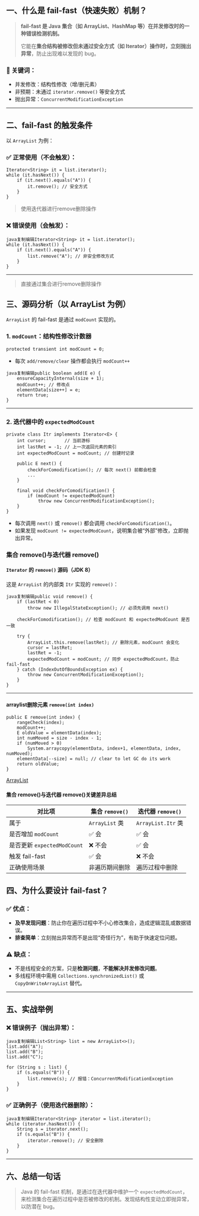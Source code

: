 ## 一、什么是 fail-fast（快速失败）机制？

> **fail-fast 是 Java 集合（如 ArrayList、HashMap 等）在并发修改时的一种错误检测机制。**
>
> 它能在**集合结构被修改但未通过安全方式（如 Iterator）操作时，立刻抛出异常**，防止出现难以发现的 bug。

### 📌 关键词：

- 并发修改：结构性修改（增/删元素）
- 非预期：未通过 `iterator.remove()` 等安全方式
- 抛出异常：`ConcurrentModificationException`

------

## 二、fail-fast 的触发条件

以 `ArrayList` 为例：

### ✅ 正常使用（不会触发）：

```
Iterator<String> it = list.iterator();
while (it.hasNext()) {
    if (it.next().equals("A")) {
        it.remove(); // 安全方式
    }
}
```

> 使用迭代器进行remove删除操作

### ❌ 错误使用（会触发）：

```
java复制编辑Iterator<String> it = list.iterator();
while (it.hasNext()) {
    if (it.next().equals("A")) {
        list.remove("A"); // 非安全修改方式
    }
}
```

------

> 直接通过集合进行remove删除操作

## 三、源码分析（以 ArrayList 为例）

`ArrayList` 的 fail-fast 是通过 `modCount` 实现的。

### 1. `modCount`：结构性修改计数器

```
protected transient int modCount = 0;
```

- 每次 `add/remove/clear` 操作都会执行 `modCount++`

```
java复制编辑public boolean add(E e) {
    ensureCapacityInternal(size + 1);
    modCount++; // 修改点
    elementData[size++] = e;
    return true;
}
```

------

### 2. 迭代器中的 `expectedModCount`

```
private class Itr implements Iterator<E> {
    int cursor;       // 当前游标
    int lastRet = -1; // 上一次返回元素的索引
    int expectedModCount = modCount; // 创建时记录

    public E next() {
        checkForComodification(); // 每次 next() 前都会检查
        ...
    }

    final void checkForComodification() {
        if (modCount != expectedModCount)
            throw new ConcurrentModificationException();
    }
}
```

- 每次调用 `next()` 或 `remove()` 都会调用 `checkForComodification()`。
- 如果发现 `modCount != expectedModCount`，说明集合被“外部”修改，立即抛出异常。

### 集合 remove()与迭代器 remove()

#### `Iterator` 的 `remove()` 源码（JDK 8）

这是 `ArrayList` 的内部类 `Itr` 实现的 `remove()`：

```
java复制编辑public void remove() {
    if (lastRet < 0)
        throw new IllegalStateException(); // 必须先调用 next()

    checkForComodification(); // 检查 modCount 和 expectedModCount 是否一致

    try {
        ArrayList.this.remove(lastRet); // 删除元素，modCount 会变化
        cursor = lastRet;
        lastRet = -1;
        expectedModCount = modCount; // 同步 expectedModCount，防止 fail-fast
    } catch (IndexOutOfBoundsException ex) {
        throw new ConcurrentModificationException();
    }
}
```

------

#### arraylist删除元素 `remove(int index)`

```
public E remove(int index) {
    rangeCheck(index);
    modCount++;
    E oldValue = elementData(index);
    int numMoved = size - index - 1;
    if (numMoved > 0)
        System.arraycopy(elementData, index+1, elementData, index, numMoved);
    elementData[--size] = null; // clear to let GC do its work
    return oldValue;
}
```

[ArrayList](D:\PROJECT\IdeaProjects\springMVC\src\main\java\com\bigDragon\javase\collection\list\arrayList.md)

#### 集合 remove()与迭代器 remove()关键差异总结

| 对比项                      | 集合 `remove()` | 迭代器 `remove()`  |
| --------------------------- | --------------- | ------------------ |
| 属于                        | `ArrayList` 类  | `ArrayList.Itr` 类 |
| 是否增加 `modCount`         | ✅ 会            | ✅ 会               |
| 是否更新 `expectedModCount` | ❌ 不会          | ✅ 会               |
| 触发 fail-fast              | ✅ 会            | ❌ 不会             |
| 正确使用场景                | 非遍历期间删除  | 遍历过程中删除     |

## 四、为什么要设计 fail-fast？

### ✅ 优点：

- **及早发现问题**：防止你在遍历过程中不小心修改集合，造成逻辑混乱或数据错误。
- **排查简单**：立刻抛出异常而不是出现“奇怪行为”，有助于快速定位问题。

### ⚠️ 缺点：

- 不是线程安全的方案，只是**检测问题**，**不能解决并发修改问题**。
- 多线程环境中需用 `Collections.synchronizedList()` 或 `CopyOnWriteArrayList` 替代。

------

## 五、实战举例

### ❌ 错误例子（抛出异常）：

```
java复制编辑List<String> list = new ArrayList<>();
list.add("A");
list.add("B");
list.add("C");

for (String s : list) {
    if (s.equals("B")) {
        list.remove(s); // 报错：ConcurrentModificationException
    }
}
```

### ✅ 正确例子（使用迭代器删除）：

```
java复制编辑Iterator<String> iterator = list.iterator();
while (iterator.hasNext()) {
    String s = iterator.next();
    if (s.equals("B")) {
        iterator.remove(); // 安全删除
    }
}
```

------

## 六、总结一句话

> Java 的 fail-fast 机制，是通过在迭代器中维护一个 `expectedModCount`，来检测集合在遍历过程中是否被修改的机制。发现结构性变动立即抛异常，以防潜在 bug。
